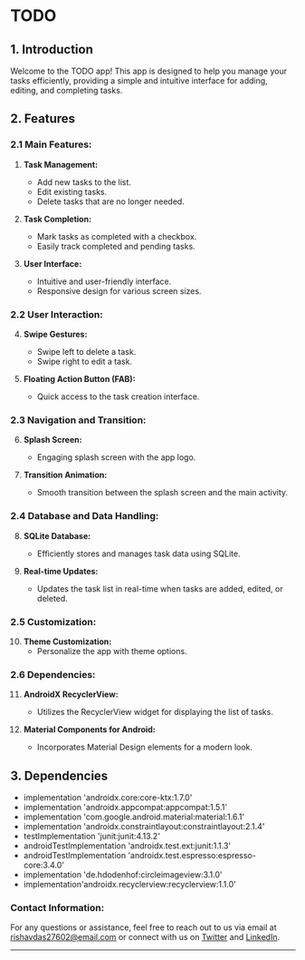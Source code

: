 # TODO

## 1. Introduction <a name="introduction"></a>
Welcome to the TODO app! This app is designed to help you manage your tasks efficiently, providing a simple and intuitive interface for adding, editing, and completing tasks.

## 2. Features <a name="features"></a>

### 2.1 Main Features:

1. **Task Management:**
   - Add new tasks to the list.
   - Edit existing tasks.
   - Delete tasks that are no longer needed.

2. **Task Completion:**
   - Mark tasks as completed with a checkbox.
   - Easily track completed and pending tasks.

3. **User Interface:**
   - Intuitive and user-friendly interface.
   - Responsive design for various screen sizes.

### 2.2 User Interaction:

4. **Swipe Gestures:**
   - Swipe left to delete a task.
   - Swipe right to edit a task.

5. **Floating Action Button (FAB):**
   - Quick access to the task creation interface.

### 2.3 Navigation and Transition:

6. **Splash Screen:**
   - Engaging splash screen with the app logo.

7. **Transition Animation:**
   - Smooth transition between the splash screen and the main activity.

### 2.4 Database and Data Handling:

8. **SQLite Database:**
   - Efficiently stores and manages task data using SQLite.

9. **Real-time Updates:**
   - Updates the task list in real-time when tasks are added, edited, or deleted.

### 2.5 Customization:

10. **Theme Customization:**
    - Personalize the app with theme options.

### 2.6 Dependencies:

11. **AndroidX RecyclerView:**
    - Utilizes the RecyclerView widget for displaying the list of tasks.

12. **Material Components for Android:**
    - Incorporates Material Design elements for a modern look.

## 3. Dependencies <a name="dependencies"></a>
   - implementation 'androidx.core:core-ktx:1.7.0'
   - implementation 'androidx.appcompat:appcompat:1.5.1'
   - implementation 'com.google.android.material:material:1.6.1'
   - implementation 'androidx.constraintlayout:constraintlayout:2.1.4'
   - testImplementation 'junit:junit:4.13.2'
   - androidTestImplementation 'androidx.test.ext:junit:1.1.3'
   - androidTestImplementation 'androidx.test.espresso:espresso-core:3.4.0'
   - implementation 'de.hdodenhof:circleimageview:3.1.0'
   - implementation'androidx.recyclerview:recyclerview:1.1.0'

### Contact Information:

For any questions or assistance, feel free to reach out to us via email at rishavdas27602@email.com or connect with us on [Twitter](https://twitter.com/27_rsabhah) and [LinkedIn](https://www.linkedin.com/in/rishavdas2002).

---
